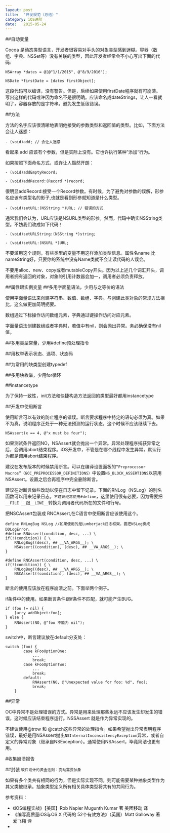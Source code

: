 ```yaml
---
layout: post
title:  "开发规范（总结）"
category: iOS进阶
date:   2015-05-24
---
```



##自动变量

Cocoa 是动态类型语言，开发者很容易对手头的对象类型感到迷糊。容器（数组、字典、NSSet等）没有关联的类型，因此开发者经常会不小心写出下面的代码:

```
NSArray *dates = @[@"1/1/2015", @"8/9/2016"];

NSDate *firstDate = [dates firstObject];
```

这段代码可以编译，没有警告。但是，后续如果使用firstDate程序就有可崩溃。写出这样的代码或许因为命名不是很明确。应该命名成dateStrings，让人一看就明了，容器存放的是字符串。避免发生低级错误。

##方法

方法的名字应该很清晰地表明他接受的参数类型和返回值的类型。比如，下面方法会让人迷惑：

```
- (void)add; // 会让人迷惑
```
看起来 add 应该有个参数，但是实际上没有。它也许执行某种”添加“行为。

如果按照下面命名方式，或许让人豁然开朗：

```
- (void)addEmptyRecord;

- (void)addRecord:(Record *)record;
```

很明显addRecord:接受一个Record参数。有时候，为了避免对参数的误解，形参名应该有类型名的影子,也就是看到形参就知道是什么类型。

```
- (void)setURL:(NSString *)URL; // 错误的方式
```
通常我们会认为，URL应该是NSURL类型的形参。然而，代码中确实NSString类型。不妨我们改成如下代码！

```
- (void)setURLString:(NSString *)string;

- (void)setURL:(NSURL *)URL;
```
不要滥用这个规则，有些类型的变量不用这样添加类型信息。属性名name 比 nameString好，只要你的系统中没有Name类就不会让读代码的人误会。

不要用alloc、new、copy或者mutableCopy开头。因为以上述几个词汇开头，调用者拥有返回的对象，对象的引用计数器会加一，调用者必须负责释放。

##属性跟实例变量
##多用字面量语法，少用与之等价的语法

使用字面量语法来创建字符串、数值、数组、字典。与创建此类对象的常规方法相比，这么做更加简明扼要。

数组通过下标操作访问数组元素，字典通过键操作访问对应元素。

字面量语法创建数组或者字典时，若值中有nil，则会抛出异常。务必确保没有nil值。

##多用类型常量，少用#define预处理指令


##用枚举表示状态、选项、状态码

##为常用的块类型创建typedef

##多用块枚举，少用for循环

##instancetype

为了保持一致性，init方法和快捷构造方法返回的类型最好都用instancetype

##开发中使用断言

使用断言可以有效的防止程序的错误。断言要求程序中特定的语句必须为真。如果不为真，说明程序正处于一种无法预测的运行状态，这个时候不应该继续下去。

```
NSAssert(x == 4, @"x must be four");
```
如果测试条件返回NO，NSAssert就会抛出一个异常。异常处理程序捕获异常之后，会调用abort结束程序。iOS开发中，不管是在哪个线程中发生异常，默认行为都是调用abort结束程序。

建议在发布版本的时候禁用断言。可以在编译设置面板的`“Preprocessor Macros”（GCC_PREPROCESSOR_DEFINITIONS）`中设置`NS_BLOCK_ASSERTIONS`以禁用NSAssert。设置之后会再程序中完全删除断言。

建议在对断言做些改动以便在日志中留下记录。下面的RNLog（NSLog）的别名函数可以用来记录日志。`不建议经常使用#define`，这里使用很有必要，因为需要把`__FILE
__`跟`__LINE__`转换为调用者代码所在的文件和行号。

把NSCAssert包装成 RNCAssert,在C语言中使用断言应该使用这个。

```
define RNLogBug NSLog //如果使用的是Lumberjack日志框架，要把NSLog换成DDLogError。
#define RNAssert(condition, desc, ...) \
if(!(condition)) { \
    RNLogBug((desc), ## __VA_ARGS__); \
    NSAssert((condition), (desc), ## __VA_ARGS__); \
}

#define RNCAssert(condition, desc, ...) \
if(!(condition)) { \
    RNLogBug((desc), ## __VA_ARGS__); \
    NSCAssert((condition), (desc), ## __VA_ARGS__); \
}

```

断言的使用应该放在程序崩溃之前。下面举两个例子。

if条件中的使用。如果断言条件跟if条件不匹配，就可能产生BUG。
```
if (foo != nil) {
	[arry addObject:foo];
} else {
	RNAssert(NO, @"foo 不能为 nil");
}
```

switch中，断言建议放在default分支处：

```
switch (foo) {
        case kFooOptionOne:
            ...
            break;
        case kFooOptionTwo:
            ...
            break;
        default:
            RNAssert(NO, @"Unexpected value for foo: %d", foo);
            break;
    }
```
##异常

OC中异常不是处理错误的方式。异常是用来处理那些永远不应该发生却发生的错误，这时候应该结束程序运行。NSSAssert 就是作为异常实现的。

不建议使用@trow 和 @catch这些异常的处理指令。如果希望抛出异常表明程序错误，最好是用NSAssert抛出`NSInternalInconsistencyException`异常，或者自定义的异常对象（继承自NSException）。通常使用NSAssert，毕竟简洁也更有用。

#收集崩溃报告







##封装
`软件设计的黄金法则：变动需要抽象`

如果有多个类共有相同的行为，但是实际实现不同，则可能需要某种抽象类型作为其父类被继承。抽象类型定义所有相关具体类型将共有的共同行为。



参考资料：

* 《iOS编程实战》【美国】Rob Napier Mugunth Kumar 著 美团移动 译
* 《编写高质量iOS与OS X 代码的 52个有效方法》（英国）Matt Galloway 著 爱飞翔 译
* 

